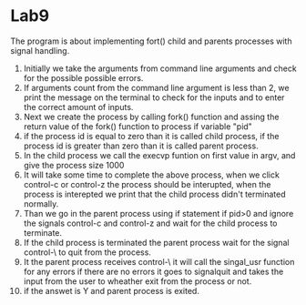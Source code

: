 # Lab9

The program is about implementing fort() child and parents processes with signal handling. 

1) Initially we take the arguments from command line arguments and check for the possible possible errors. 
2) If arguments count from the command line argument is less than 2, we print the message on the terminal to check for the inputs and to enter the correct amount of inputs. 
3) Next we create the process by calling fork() function and assing the return value of the fork() function to process if variable "pid"
4) if the process id is equal to zero than it is called child process, if the process id is greater than zero than it is called parent process. 
5) In the child process we call the execvp funtion on first value in argv, and give the process size 1000
6) It will take some time to complete the above process, when we click control-c or control-z the process should be interupted, when the process is interepted we print that the child process didn't terminated normally. 
7) Than we go in the parent process using if statement if pid>0 and ignore the signals control-c and control-z and wait for the child process to terminate. 
8) If the child process is terminated the parent process wait for the signal control-\ to quit from the process. 
9) It the parent process receives control-\ it will call the singal_usr function for any errors if there are no errors it goes to signalquit and takes the input from the user to wheather exit from the process or not. 
10) if the answet is Y and parent process is exited. 

